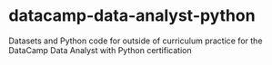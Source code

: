 # datacamp-data-analyst-python
Datasets and Python code for outside of curriculum practice for the DataCamp Data Analyst with Python certification
